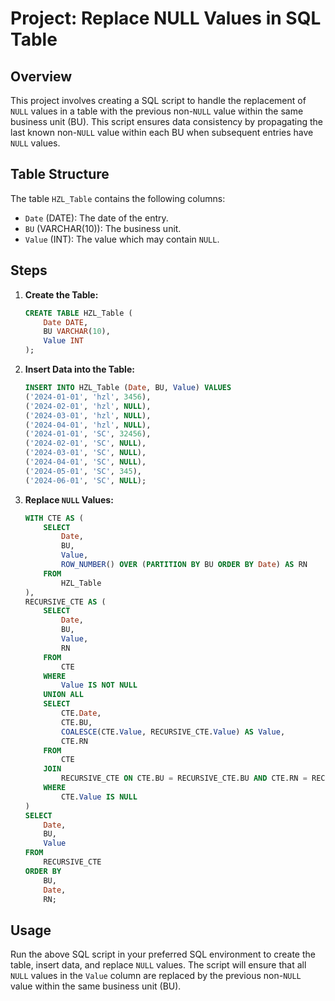 # Project: Replace NULL Values in SQL Table

## Overview

This project involves creating a SQL script to handle the replacement of `NULL` values in a table with the previous non-`NULL` value within the same business unit (BU). This script ensures data consistency by propagating the last known non-`NULL` value within each BU when subsequent entries have `NULL` values.

## Table Structure

The table `HZL_Table` contains the following columns:
- `Date` (DATE): The date of the entry.
- `BU` (VARCHAR(10)): The business unit.
- `Value` (INT): The value which may contain `NULL`.

## Steps

1. **Create the Table:**
    ```sql
    CREATE TABLE HZL_Table (
        Date DATE,
        BU VARCHAR(10),
        Value INT
    );
    ```

2. **Insert Data into the Table:**
    ```sql
    INSERT INTO HZL_Table (Date, BU, Value) VALUES
    ('2024-01-01', 'hzl', 3456),
    ('2024-02-01', 'hzl', NULL),
    ('2024-03-01', 'hzl', NULL),
    ('2024-04-01', 'hzl', NULL),
    ('2024-01-01', 'SC', 32456),
    ('2024-02-01', 'SC', NULL),
    ('2024-03-01', 'SC', NULL),
    ('2024-04-01', 'SC', NULL),
    ('2024-05-01', 'SC', 345),
    ('2024-06-01', 'SC', NULL);
    ```

3. **Replace `NULL` Values:**
    ```sql
    WITH CTE AS (
        SELECT
            Date,
            BU,
            Value,
            ROW_NUMBER() OVER (PARTITION BY BU ORDER BY Date) AS RN
        FROM
            HZL_Table
    ),
    RECURSIVE_CTE AS (
        SELECT
            Date,
            BU,
            Value,
            RN
        FROM
            CTE
        WHERE
            Value IS NOT NULL
        UNION ALL
        SELECT
            CTE.Date,
            CTE.BU,
            COALESCE(CTE.Value, RECURSIVE_CTE.Value) AS Value,
            CTE.RN
        FROM
            CTE
        JOIN
            RECURSIVE_CTE ON CTE.BU = RECURSIVE_CTE.BU AND CTE.RN = RECURSIVE_CTE.RN + 1
        WHERE
            CTE.Value IS NULL
    )
    SELECT
        Date,
        BU,
        Value
    FROM
        RECURSIVE_CTE
    ORDER BY
        BU,
        Date,
        RN;
    ```

## Usage

Run the above SQL script in your preferred SQL environment to create the table, insert data, and replace `NULL` values. The script will ensure that all `NULL` values in the `Value` column are replaced by the previous non-`NULL` value within the same business unit (BU).


